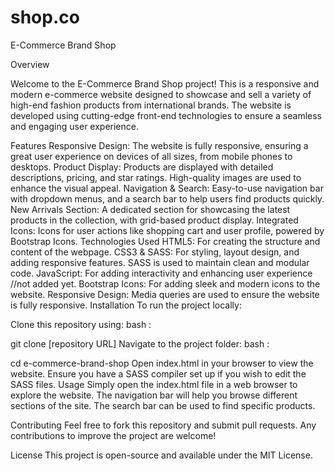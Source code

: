 # shop.co

E-Commerce Brand Shop   

Overview


Welcome to the E-Commerce Brand Shop project! This is a responsive and modern e-commerce website designed to showcase and sell a variety of high-end fashion products from international brands. The website is developed using cutting-edge front-end technologies to ensure a seamless and engaging user experience.

Features
Responsive Design: The website is fully responsive, ensuring a great user experience on devices of all sizes, from mobile phones to desktops.
Product Display: Products are displayed with detailed descriptions, pricing, and star ratings. High-quality images are used to enhance the visual appeal.
Navigation & Search: Easy-to-use navigation bar with dropdown menus, and a search bar to help users find products quickly.
New Arrivals Section: A dedicated section for showcasing the latest products in the collection, with grid-based product display.
Integrated Icons: Icons for user actions like shopping cart and user profile, powered by Bootstrap Icons.
Technologies Used
HTML5: For creating the structure and content of the webpage.
CSS3 & SASS: For styling, layout design, and adding responsive features. SASS is used to maintain clean and modular code.
JavaScript: For adding interactivity and enhancing user experience    //not added  yet.
Bootstrap Icons: For adding sleek and modern icons to the website.
Responsive Design: Media queries are used to ensure the website is fully responsive.
Installation
To run the project locally:

Clone this repository using:
bash :

git clone [repository URL]
Navigate to the project folder:
bash :

cd e-commerce-brand-shop
Open index.html in your browser to view the website.
Ensure you have a SASS compiler set up if you wish to edit the SASS files.
Usage
Simply open the index.html file in a web browser to explore the website. The navigation bar will help you browse different sections of the site. The search bar can be used to find specific products.

Contributing
Feel free to fork this repository and submit pull requests. Any contributions to improve the project are welcome!

License
This project is open-source and available under the MIT License.
